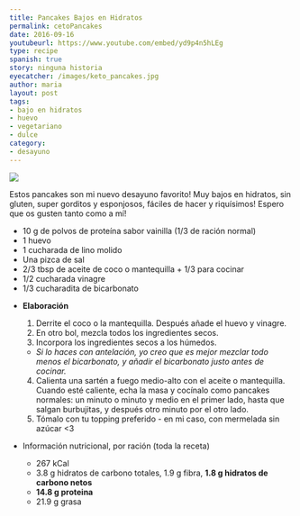 ```yaml
---
title: Pancakes Bajos en Hidratos
permalink: cetoPancakes
date: 2016-09-16
youtubeurl: https://www.youtube.com/embed/yd9p4n5hLEg
type: recipe
spanish: true
story: ninguna historia
eyecatcher: /images/keto_pancakes.jpg
author: maria
layout: post
tags:
- bajo en hidratos
- huevo
- vegetariano
- dulce
category:
- desayuno
---
```


<img src="https://farm1.staticflickr.com/442/31327314580_6d51d7a9e7_o_d.jpg" />

Estos pancakes son mi nuevo desayuno favorito! Muy bajos en hidratos, sin gluten, super gorditos y esponjosos, fáciles de hacer y riquísimos! Espero que os gusten tanto como a mí!

<ul>
  <li>10 g de polvos de proteína sabor vainilla (1/3 de ración normal)</li>
  <li>1 huevo</li>
  <li>1 cucharada de lino molido</li>
  <li>Una pizca de sal</li>
  <li>2/3 tbsp de aceite de coco o mantequilla + 1/3 para cocinar</li>
  <li>1/2 cucharada vinagre</li>
  <li>1/3 cucharadita de bicarbonato</li>
</ul>

* **Elaboración**
  1. Derrite el coco o la mantequilla. Después añade el huevo y vinagre. 
  2. En otro bol, mezcla todos los ingredientes secos.
  3. Incorpora los ingredientes secos a los húmedos. 
    - _Si lo haces con antelación, yo creo que es mejor mezclar todo menos el bicarbonato, y añadir el bicarbonato justo antes de cocinar._
  4. Calienta una sartén a fuego medio-alto con el aceite o mantequilla. Cuando esté caliente, echa la masa y cocínalo como pancakes normales: un minuto o minuto y medio en el primer lado, hasta que salgan burbujitas, y después otro minuto por el otro lado.
  5. Tómalo con tu topping preferido - en mi caso, con mermelada sin azúcar <3


* Información nutricional, por ración (toda la receta)
  * 267 kCal
  * 3.8 g hidratos de carbono totales, 1.9 g fibra, **1.8 g hidratos de carbono netos**
  * **14.8 g proteina**
  * 21.9 g grasa
